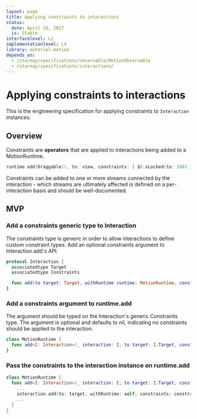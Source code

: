 ```yaml
---
layout: page
title: Applying constraints to interactions
status:
  date: April 18, 2017
  is: Stable
interfacelevel: L2
implementationlevel: L4
library: material-motion
depends_on:
  - /starmap/specifications/observable/MotionObservable
  - /starmap/specifications/interactions/
---
```


# Applying constraints to interactions

This is the engineering specification for applying constraints to `Interaction` instances.

## Overview

Constraints are **operators** that are applied to interactions being added to a MotionRuntime.

```swift
runtime.add(Draggable(), to: view, constraints: { $0.xLocked(to: 100) })
```

Constraints can be added to one or more streams connected by the interaction - which streams are ultimately affected is defined on a per-interaction basis and should be well-documented.

## MVP

### Add a constraints generic type to Interaction

The constraints type is generic in order to allow interactions to define custom constraint types. Add an optional constraints argument to Interaction.add's API.

```swift
protocol Interaction {
  associatedtype Target
  associatedtype Constraints

  func add(to target: Target, withRuntime runtime: MotionRuntime, constraints: Constraints?)
}
```

### Add a constraints argument to runtime.add

The argument should be typed on the Interaction's generic Constraints type. The argument is optional and defaults to nil, indicating no constraints should be applied to the interaction.

```swift
class MotionRuntime {
  func add<I: Interaction>(_ interaction: I, to target: I.Target, constraints: I.Constraints? = nil)
}
```

### Pass the constraints to the interaction instance on runtime.add

```swift
class MotionRuntime {
  func add<I: Interaction>(_ interaction: I, to target: I.Target, constraints: I.Constraints? = nil) {
    ...
    interaction.add(to: target, withRuntime: self, constraints: constraints)
    ...
  }
}
```
